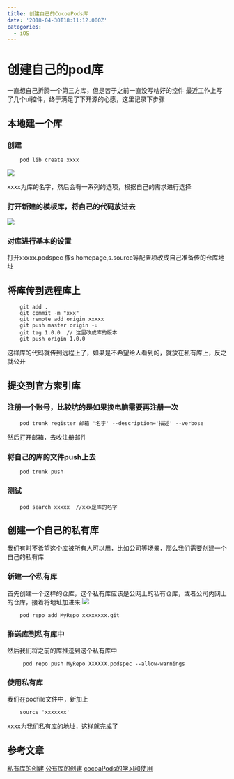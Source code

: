 ```yaml
---
title: 创建自己的CocoaPods库
date: '2018-04-30T18:11:12.000Z'
categories:
  - iOS
---
```


# 创建自己的pod库

一直想自己折腾一个第三方库，但是苦于之前一直没写啥好的控件 最近工作上写了几个ui控件，终于满足了下开源的心愿，这里记录下步骤 

## 本地建一个库

### 创建

```text
    pod lib create xxxx
```

![](https://img.wxz.name/15250836204894.jpg)

xxxx为库的名字，然后会有一系列的选项，根据自己的需求进行选择

### 打开新建的模板库，将自己的代码放进去

![](https://img.wxz.name/15250835729749.jpg)

### 对库进行基本的设置

打开xxxxx.podspec 像s.homepage,s.source等配置项改成自己准备传的仓库地址

## 将库传到远程库上

```text
    git add .
    git commit -m "xxx"
    git remote add origin xxxxx
    git push master origin -u
    git tag 1.0.0  // 这里改成库的版本
    git push origin 1.0.0
```

这样库的代码就传到远程上了，如果是不希望给人看到的，就放在私有库上，反之就公开

## 提交到官方索引库

### 注册一个账号，比较坑的是如果换电脑需要再注册一次

```text
    pod trunk register 邮箱 '名字' --description='描述' --verbose
```

然后打开邮箱，去收注册邮件

### 将自己的库的文件push上去

```text
    pod trunk push
```

### 测试

```text
    pod search xxxxx  //xxx是库的名字
```

## 创建一个自己的私有库

我们有时不希望这个库被所有人可以用，比如公司等场景，那么我们需要创建一个自己的私有库

### 新建一个私有库

首先创建一个这样的仓库，这个私有库应该是公网上的私有仓库，或者公司内网上的仓库，接着将地址加进来 ![](https://img.wxz.name/15250848614083.jpg)

```text
    pod repo add MyRepo xxxxxxxx.git
```

### 推送库到私有库中

然后我们将之前的库推送到这个私有库中

```text
     pod repo push MyRepo XXXXXX.podspec --allow-warnings
```

### 使用私有库

我们在podfile文件中，新加上

```text
    source 'xxxxxxx'
```

xxxx为我们私有库的地址，这样就完成了

## 参考文章

[私有库的创建](https://www.jianshu.com/p/0c640821b36f) [公有库的创建](http://qiubaiying.top/2017/03/08/CocoaPods公有仓库的创建/) [cocoaPods的学习和使用](http://luoxianming.cn/2016/03/27/CocoaPods/)

